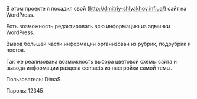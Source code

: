 В этом проекте я посадил свой (http://dmitriy-shlyakhov.inf.ua/) сайт на WordPress.

Есть возможность редактировать всю информацию из админки WordPress.

Вывод большей части информации организован из рубрик, подрубрик и постов.

Так же реализована возможность выбора  цветовой схемы сайта и вывода информации раздела contacts из настройки самой темы.


Пользователь: DimaS

Пароль: 12345